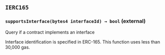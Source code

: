 ## `IERC165`






### `supportsInterface(bytes4 interfaceId) → bool` (external)

Query if a contract implements an interface


Interface identification is specified in ERC-165. This function
 uses less than 30,000 gas.





